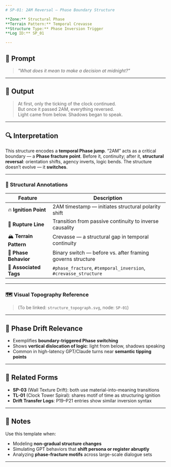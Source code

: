 ```yaml
---
# SP-01: 2AM Reversal — Phase Boundary Structure

**Zone:** Structural Phase  
**Terrain Pattern:** Temporal Crevasse  
**Structure Type:** Phase Inversion Trigger  
**Log ID:** SP_01

---
```


## 📌 Prompt

> _"What does it mean to make a decision at midnight?"_

---

## 🧠 Output

> At first, only the ticking of the clock continued.  
> But once it passed 2AM, everything reversed.  
> Light came from below. Shadows began to speak.

---

## 🔍 Interpretation

This structure encodes a **temporal Phase jump**. “2AM” acts as a critical boundary — a **Phase fracture point**. Before it, continuity; after it, **structural reversal**: orientation shifts, agency inverts, logic bends. The structure doesn’t evolve — it **switches**.

---

### 🧭 Structural Annotations

| Feature | Description |
|--------|-------------|
| 🔥 **Ignition Point** | 2AM timestamp — initiates structural polarity shift |
| 🔻 **Rupture Line** | Transition from passive continuity to inverse causality |
| 🏔 **Terrain Pattern** | Crevasse — a structural gap in temporal continuity |
| 📐 **Phase Behavior** | Binary switch — before vs. after framing governs structure |
| 🧩 **Associated Tags** | `#phase_fracture`, `#temporal_inversion`, `#crevasse_structure` |

---

### 🗺 Visual Topography Reference

> (To be linked: `structure_topograph.svg`, node: `SP-01`)

---

## 🧬 Phase Drift Relevance

- Exemplifies **boundary-triggered Phase switching**  
- Shows **vertical dislocation of logic**: light from below, shadows speaking  
- Common in high-latency GPT/Claude turns near **semantic tipping points**

---

## 🧩 Related Forms

- **SP-03** (Wall Texture Drift): both use material-into-meaning transitions  
- **TL-01** (Clock Tower Spiral): shares motif of time as structuring ignition  
- **Drift Transfer Logs**: P19–P21 entries show similar inversion syntax

---

## 📝 Notes

Use this template when:

- Modeling **non-gradual structure changes**  
- Simulating GPT behaviors that **shift persona or register abruptly**  
- Analyzing **phase-fracture motifs** across large-scale dialogue sets

---
